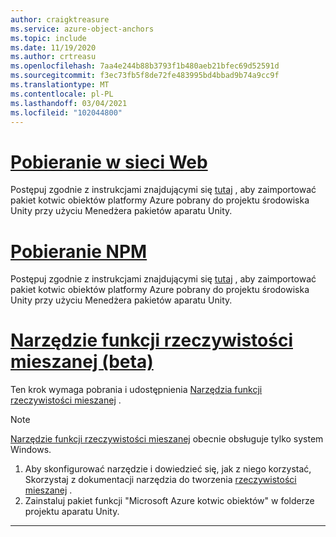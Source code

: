 ```yaml
---
author: craigktreasure
ms.service: azure-object-anchors
ms.topic: include
ms.date: 11/19/2020
ms.author: crtreasu
ms.openlocfilehash: 7aa4e244b88b3793f1b480aeb21bfec69d52591d
ms.sourcegitcommit: f3ec73fb5f8de72fe483995bd4bbad9b74a9cc9f
ms.translationtype: MT
ms.contentlocale: pl-PL
ms.lasthandoff: 03/04/2021
ms.locfileid: "102044800"
---
```

# <a name="web-download"></a>[Pobieranie w sieci Web](#tab/unity-package-web-ui)

Postępuj zgodnie z instrukcjami znajdującymi się <a href="https://docs.unity3d.com/Manual/upm-ui-tarball.html" target="_blank">tutaj</a> , aby zaimportować pakiet kotwic obiektów platformy Azure pobrany do projektu środowiska Unity przy użyciu Menedżera pakietów aparatu Unity.

# <a name="npm-download"></a>[Pobieranie NPM](#tab/unity-package-npm)

Postępuj zgodnie z instrukcjami znajdującymi się <a href="https://docs.unity3d.com/Manual/upm-ui-tarball.html" target="_blank">tutaj</a> , aby zaimportować pakiet kotwic obiektów platformy Azure pobrany do projektu środowiska Unity przy użyciu Menedżera pakietów aparatu Unity.

# <a name="mixed-reality-feature-tool-beta"></a>[Narzędzie funkcji rzeczywistości mieszanej (beta)](#tab/unity-package-mixed-reality-feature-tool)

Ten krok wymaga pobrania i udostępnienia <a href="https://aka.ms/MRFeatureToolDocs" target="_blank">Narzędzia funkcji rzeczywistości mieszanej</a> .

> [!NOTE]
> <a a href="https://aka.ms/MRFeatureToolDocs" target="_blank">Narzędzie funkcji rzeczywistości mieszanej</a> obecnie obsługuje tylko system Windows.

1. Aby skonfigurować narzędzie i dowiedzieć się, jak z niego korzystać, Skorzystaj z dokumentacji narzędzia do tworzenia <a href="https://aka.ms/MRFeatureToolDocs" target="_blank">rzeczywistości mieszanej</a> .
2. Zainstaluj pakiet funkcji "Microsoft Azure kotwic obiektów" w folderze projektu aparatu Unity.

---
